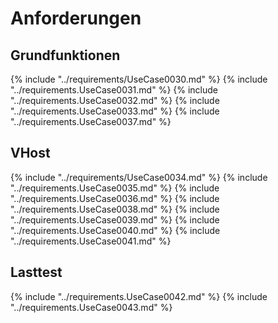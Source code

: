
# Anforderungen

## Grundfunktionen

{% include "../requirements/UseCase0030.md" %}
{% include "../requirements.UseCase0031.md" %}
{% include "../requirements.UseCase0032.md" %}
{% include "../requirements.UseCase0033.md" %}
{% include "../requirements.UseCase0037.md" %}

## VHost

{% include "../requirements/UseCase0034.md" %}
{% include "../requirements.UseCase0035.md" %}
{% include "../requirements.UseCase0036.md" %}
{% include "../requirements.UseCase0038.md" %}
{% include "../requirements.UseCase0039.md" %}
{% include "../requirements.UseCase0040.md" %}
{% include "../requirements.UseCase0041.md" %}

## Lasttest

{% include "../requirements.UseCase0042.md" %}
{% include "../requirements.UseCase0043.md" %}
